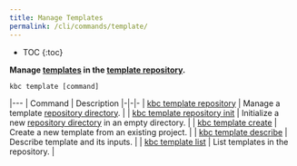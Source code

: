 ```yaml
---
title: Manage Templates
permalink: /cli/commands/template/
---
```


* TOC
{:toc}

**Manage [templates](/cli/templates/structure/#template) in the [template repository](/cli/templates/structure/#repository).**

```
kbc template [command]
```

|---
| Command | Description
|-|-|-
| [kbc template repository](/cli/commands/template/repository/) | Manage a template [repository directory](/cli/templates/structure/#repository). |
| [kbc template repository init](/cli/commands/template/repository/init/) | Initialize a new [repository directory](/cli/templates/structure/#repository) in an empty directory. |
| [kbc template create](/cli/commands/template/create/) | Create a new template from an existing project. |
| [kbc template describe](/cli/commands/template/describe/) | Describe template and its inputs. |
| [kbc template list](/cli/commands/template/list/) | List templates in the repository. |

